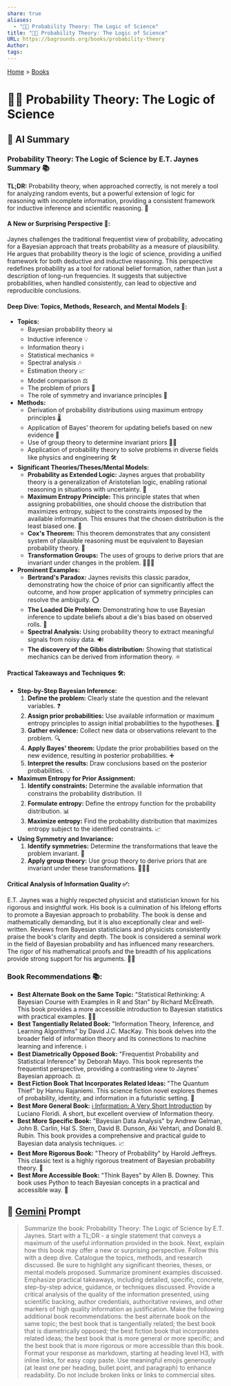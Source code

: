 ```yaml
---
share: true
aliases:
  - "🎲🧮 Probability Theory: The Logic of Science"
title: "🎲🧮 Probability Theory: The Logic of Science"
URL: https://bagrounds.org/books/probability-theory
Author: 
tags: 
---
```

[Home](../index.md) > [Books](./index.md)  
# 🎲🧮 Probability Theory: The Logic of Science  
## 🤖 AI Summary  
### Probability Theory: The Logic of Science by E.T. Jaynes Summary 📚  
**TL;DR:** Probability theory, when approached correctly, is not merely a tool for analyzing random events, but a powerful extension of logic for reasoning with incomplete information, providing a consistent framework for inductive inference and scientific reasoning. 🧠  
  
#### **A New or Surprising Perspective 🤯:**  
Jaynes challenges the traditional frequentist view of probability, advocating for a Bayesian approach that treats probability as a measure of plausibility. He argues that probability theory is the logic of science, providing a unified framework for both deductive and inductive reasoning. This perspective redefines probability as a tool for rational belief formation, rather than just a description of long-run frequencies. It suggests that subjective probabilities, when handled consistently, can lead to objective and reproducible conclusions.  
  
#### **Deep Dive: Topics, Methods, Research, and Mental Models 🔬:**  
* **Topics:**  
    * Bayesian probability theory 📊  
    * Inductive inference 💡  
    * Information theory ℹ️  
    * Statistical mechanics ⚛️  
    * Spectral analysis 🎶  
    * Estimation theory 📈  
    * Model comparison ⚖️  
    * The problem of priors 🧐  
    * The role of symmetry and invariance principles 📐  
* **Methods:**  
    * Derivation of probability distributions using maximum entropy principles 🌡️  
    * Application of Bayes' theorem for updating beliefs based on new evidence 🔄  
    * Use of group theory to determine invariant priors 🧑‍🔬  
    * Application of probability theory to solve problems in diverse fields like physics and engineering 🛠️  
* **Significant Theories/Theses/Mental Models:**  
    * **Probability as Extended Logic:** Jaynes argues that probability theory is a generalization of Aristotelian logic, enabling rational reasoning in situations with uncertainty. 🔑  
    * **Maximum Entropy Principle:** This principle states that when assigning probabilities, one should choose the distribution that maximizes entropy, subject to the constraints imposed by the available information. This ensures that the chosen distribution is the least biased one. 📏  
    * **Cox's Theorem:** This theorem demonstrates that any consistent system of plausible reasoning must be equivalent to Bayesian probability theory. 📜  
    * **Transformation Groups:** The uses of groups to derive priors that are invariant under changes in the problem. 🧑‍🤝‍🧑  
* **Prominent Examples:**  
    * **Bertrand's Paradox:** Jaynes revisits this classic paradox, demonstrating how the choice of prior can significantly affect the outcome, and how proper application of symmetry principles can resolve the ambiguity. ⭕  
    * **The Loaded Die Problem:** Demonstrating how to use Bayesian inference to update beliefs about a die's bias based on observed rolls. 🎲  
    * **Spectral Analysis:** Using probability theory to extract meaningful signals from noisy data. 🔊  
    * **The discovery of the Gibbs distribution:** Showing that statistical mechanics can be derived from information theory. ⚛️  
  
#### **Practical Takeaways and Techniques 🛠️:**  
* **Step-by-Step Bayesian Inference:**  
    1.  **Define the problem:** Clearly state the question and the relevant variables. ❓  
    2.  **Assign prior probabilities:** Use available information or maximum entropy principles to assign initial probabilities to the hypotheses. 📝  
    3.  **Gather evidence:** Collect new data or observations relevant to the problem. 🔍  
    4.  **Apply Bayes' theorem:** Update the prior probabilities based on the new evidence, resulting in posterior probabilities. ➕  
    5.  **Interpret the results:** Draw conclusions based on the posterior probabilities. 💡  
* **Maximum Entropy for Prior Assignment:**  
    1.  **Identify constraints:** Determine the available information that constrains the probability distribution. ⛓️  
    2.  **Formulate entropy:** Define the entropy function for the probability distribution. 📊  
    3.  **Maximize entropy:** Find the probability distribution that maximizes entropy subject to the identified constraints. 📈  
* **Using Symmetry and Invariance:**  
    1.  **Identify symmetries:** Determine the transformations that leave the problem invariant. 📐  
    2.  **Apply group theory:** Use group theory to derive priors that are invariant under these transformations. 🧑‍🤝‍🧑  
  
#### **Critical Analysis of Information Quality ✅:**  
E.T. Jaynes was a highly respected physicist and statistician known for his rigorous and insightful work. His book is a culmination of his lifelong efforts to promote a Bayesian approach to probability. The book is dense and mathematically demanding, but it is also exceptionally clear and well-written. Reviews from Bayesian statisticians and physicists consistently praise the book's clarity and depth. The book is considered a seminal work in the field of Bayesian probability and has influenced many researchers. The rigor of his mathematical proofs and the breadth of his applications provide strong support for his arguments. 🧑‍🔬  
  
### **Book Recommendations 📚:**  
* **Best Alternate Book on the Same Topic:** "Statistical Rethinking: A Bayesian Course with Examples in R and Stan" by Richard McElreath. This book provides a more accessible introduction to Bayesian statistics with practical examples. 🧑‍💻  
* **Best Tangentially Related Book:** "Information Theory, Inference, and Learning Algorithms" by David J.C. MacKay. This book delves into the broader field of information theory and its connections to machine learning and inference. ℹ️  
* **Best Diametrically Opposed Book:** "Frequentist Probability and Statistical Inference" by Deborah Mayo. This book represents the frequentist perspective, providing a contrasting view to Jaynes' Bayesian approach. ⚖️  
* **Best Fiction Book That Incorporates Related Ideas:** "The Quantum Thief" by Hannu Rajaniemi. This science fiction novel explores themes of probability, identity, and information in a futuristic setting. 🤖  
* **Best More General Book:** [ℹ️ Information: A Very Short Introduction](./information.md) by Luciano Floridi. A short, but excellent overview of Information theory.  
* **Best More Specific Book:** "Bayesian Data Analysis" by Andrew Gelman, John B. Carlin, Hal S. Stern, David B. Dunson, Aki Vehtari, and Donald B. Rubin. This book provides a comprehensive and practical guide to Bayesian data analysis techniques. 📈  
* **Best More Rigorous Book:** "Theory of Probability" by Harold Jeffreys. This classic text is a highly rigorous treatment of Bayesian probability theory. 📜  
* **Best More Accessible Book:** "Think Bayes" by Allen B. Downey. This book uses Python to teach Bayesian concepts in a practical and accessible way. 🐍  
  
## 💬 [Gemini](https://gemini.google.com) Prompt  
> Summarize the book: Probability Theory: The Logic of Science by E.T. Jaynes. Start with a TL;DR - a single statement that conveys a maximum of the useful information provided in the book. Next, explain how this book may offer a new or surprising perspective. Follow this with a deep dive. Catalogue the topics, methods, and research discussed. Be sure to highlight any significant theories, theses, or mental models proposed. Summarize prominent examples discussed. Emphasize practical takeaways, including detailed, specific, concrete, step-by-step advice, guidance, or techniques discussed. Provide a critical analysis of the quality of the information presented, using scientific backing, author credentials, authoritative reviews, and other markers of high quality information as justification. Make the following additional book recommendations: the best alternate book on the same topic; the best book that is tangentially related; the best book that is diametrically opposed; the best fiction book that incorporates related ideas; the best book that is more general or more specific; and the best book that is more rigorous or more accessible than this book. Format your response as markdown, starting at heading level H3, with inline links, for easy copy paste. Use meaningful emojis generously (at least one per heading, bullet point, and paragraph) to enhance readability. Do not include broken links or links to commercial sites.